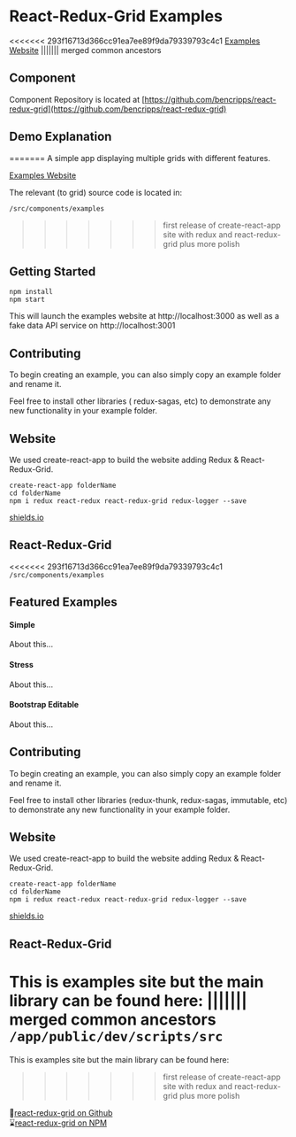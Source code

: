# React-Redux-Grid Examples

<<<<<<< 293f16713d366cc91ea7ee89f9da79339793c4c1
[Examples Website](http://react-redux-grid.herokuapp.com/)
||||||| merged common ancestors
## Component 

Component Repository is located at [https://github.com/bencripps/react-redux-grid](https://github.com/bencripps/react-redux-grid)

## Demo Explanation
=======
A simple app displaying multiple grids with different features.

[Examples Website](http://react-redux-grid.herokuapp.com/)

The relevant (to grid) source code is located in:

`/src/components/examples`
>>>>>>> first release of create-react-app site with redux and react-redux-grid plus more polish

## Getting Started 

```
npm install
npm start
```
This will launch the examples website at http://localhost:3000 as well as a fake data API service on http://localhost:3001 

## Contributing 

To begin creating an example, you can also simply copy an example folder and rename it.

Feel free to install other libraries ( redux-sagas, etc) to demonstrate any new functionality in your example folder.

## Website 

We used create-react-app to build the website adding Redux & React-Redux-Grid. 

```
create-react-app folderName 
cd folderName
npm i redux react-redux react-redux-grid redux-logger --save
```

[shields.io](http://shields.io/)

## React-Redux-Grid 

<<<<<<< 293f16713d366cc91ea7ee89f9da79339793c4c1
`/src/components/examples`

## Featured Examples

#### Simple

About this...

#### Stress

About this...

#### Bootstrap Editable

About this...

## Contributing 

To begin creating an example, you can also simply copy an example folder and rename it.

Feel free to install other libraries (redux-thunk, redux-sagas, immutable, etc) to demonstrate any new functionality in your example folder.

## Website 

We used create-react-app to build the website adding Redux & React-Redux-Grid. 

```
create-react-app folderName 
cd folderName
npm i redux react-redux react-redux-grid redux-logger --save
```

[shields.io](http://shields.io/)

## React-Redux-Grid 

This is examples site but the main library can be found here:
||||||| merged common ancestors
`/app/public/dev/scripts/src`
=======
This is examples site but the main library can be found here:
>>>>>>> first release of create-react-app site with redux and react-redux-grid plus more polish

🍴[react-redux-grid on Github](https://github.com/bencripps/react-redux-grid)     
⌛[react-redux-grid on NPM](https://www.npmjs.com/package/react-redux-grid)

